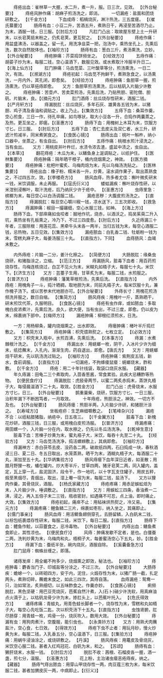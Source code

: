 <!-- { "loadSidebar": true } -->
　　痔疮出血：雀林草一大握，水二升，煮一升，服。日三次，见效。 【《外台秘要》】
　　痔疮风肿作痛：胡麻子煎汤洗之，即消。
　　一切漏疮：盐面和团烧研敷之。 【《千金方》】
　　下血成痔：稻槁烧灰，淋汁热洗，三五度瘥。 【《崔氏纂要》】
　　肠痔有血：小豆二升，苦酒五升，煮熟日干，再浸至苦酒尽乃止。为末，酒服一钱，日三服。【《肘后方》】
　　凡肛门凸出：取故屋东壁上土一升研末，以长皂荚挹末粉之，仍炙皂荚，更互熨之。 【《外台秘要》】
　　痔疮作痛：用盆盛沸汤，以器盖之，留一孔，用洗净韭菜一把，泡汤中，乘热坐孔上，先熏后洗，数次自然脱体也。【《袖珍方》】
　　肠痔有血：葱白三斤，煮汤熏洗，立妙。 【《外台秘要》】
　　痔疮肿痛：芥菜捣饼频坐之。 【《经效方》】
　　五痔作痛：胡荽子炒为末，每服二钱，空心温酒下，数服见效。或水煮取汁冷服半升日二。【《海上仙方》】
　　肛门肿痛：马齿苋菜、三叶酸草等分，煎汤熏洗，一日二次，有效。 【《濒湖方》】
　　痔疮初起：马齿苋不拘鲜干，煮熟急食之，以汤熏洗，一月内外，其孔闭，即愈矣。 【《经验方》】
　　痔疮肿痛：鱼胆草一握，煎汤熏洗，仍以草挹痔即愈。　　又方：鱼胆草煎汤熏洗，后以枯矾入片脑少许敷之。
　　痔疮肿痛：苦壶卢、苦卖菜煎汤，先熏后洗，乃贴熊胆、密陀僧、胆矾、片脑末，良。【《摘元方》】
　　肛门酒痔：丝瓜烧存性研末，酒服二钱。 【《严月轩方》】
　　痔漏脱肛：丝瓜烧灰，多年石灰、雄黄各五钱为末，以猪胆、鸡子清及香油和调贴之，收上乃止。【《集效方》】
　　五痔下血：桑耳作羹，空心煎食，三日一作，待孔卒痛，如鸟啄状，取大小豆各一升，合捣作两囊蒸之，及热，更互坐之，即瘥。【《圣惠方》】
　　肠痔下血：用槐树上木耳为末，饮服方寸匕，日三服。 【《肘后方》】
　　五痔下血：杏仁去皮尖及双仁者，水三升，研滤汁煎减半，同米煮粥食之。 【《食医心镜》】
　　肠痔出血：桃叶一斛杵，纳小口器中，坐蒸之，有虫自出。 【《肘后方》】
　　五痔作痛：桃根水煎汁浸洗之，当有虫出。　　又方：用桃皮并叶杵烂，水渍令浓去渣，盛盆中渍之，虫自出。 【《本草》】
　　翻花痔疮：木瓜为末，以鳝鱼身上涎调贴之，以纸护住。 【《医林集要》】
　　痔疮肿痛：隔年晒干橙子，桶内烧烟熏之，神效。 【《医方摘要》】
　　痔疮肿痛：枇杷叶蜜炙、乌梅肉焙为末，先以乌梅汤洗贴之。 【《医林集要》】
　　痔疮出血：橡子粉、糯米各一升，炒黄，滚水调作果子，取出蒸熟食之，不过四五次，效。【《李楼奇方》】
　　肠风血痔，热多者尤佳：槲叶微炙研末一钱，米饮调服，未止再服。 【《寇氏衍义》】
　　蝼蛄漏疾：槲叶烧存性研，以米泔别浸槲叶，取汁洗疮，后乃纳灰少许于疮中。 【《圣惠方》】
　　虫痔里急：槟榔为末，每日空心以白汤调服二钱。
　　漏疮恶秽：大腹皮煎汤洗之。 【《直指方》】
　　痔漏脱肛：每旦空心嚼川椒一钱，凉水送下，三五次即收。 【《救急方》】
　　痔漏肿痛：椒目一撮碾细，空心水服三钱，如神。 【《海上方》】
　　肠痔下血，下部痒痛如虫咬者：掘地作坑，烧赤，以酒沃之，捣吴茱萸二升入坑，乘热坐有孔板熏之，冷乃下，不过三四度愈。【《肘后方》】
　　久近痔漏三十年者，三服除根：用莲花蕊、黑牵牛头末各一两半，当归五钱为末，每空心酒服二钱，忌热物，五日见效。【《集效方》】
　　漏疮脓血：白乳香二钱、牡蛎粉一钱为末，雪糕丸麻子大，每姜汤服三十丸。 【《直指方》，下同】
　　血痔肠风：血竭末敷之。

　　内外痔疮：片脑一二分，姜汁化擦之。 【《简便方》】
　　大肠脱肛：缘桑虫烧研，和猪脂涂之，立缩。 【《范汪方》】
　　痔漏肠风，脏毒下血者：用百药煎烧存性，乌梅连核烧过，白芷不见火为末，米糊丸如梧子大，每服七十丸，米饮下。【《济生方》】　　又方：芸薹子生用，甘草炙为末，每服二钱，水煎服之。 【《普济方》】
　　痔疮肿痛：藩篱草根煎汤，先熏后洗。 【《直指方》】
　　内外痔疮：用槐角子一斗，捣汁晒稠，取地胆为末，同前丸梧子大，每米饮服十丸，兼作槐子汤下。或以苦参末代地胆亦可。【《外台秘要》】
　　外痔长寸：用槐花煎汤频洗并服之，数日自缩。 【《集简方》】
　　肠风痔疾：用槐叶一斤，蒸熟晒干，研末煎饮代茶，久服明目。 【《食医心镜》】
　　痔疮有虫作痒，或如脓血：多取槐白皮浓煮汁，先熏后洗，良久，欲大便，当有虫出，不过三度，即愈。仍以皮为末，绵裹纳下部中。【《梅师方》】
　　漏疮肿痛：柳根红须煎水，日洗。

　　一方：用杨柳条，罐内烧烟熏之，出水即效。
　　痔瘘肿痛：楮叶半斤捣烂敷之。 【《集简方》】
　　痔疮肿痛：枳壳煨熟熨之，七枚立定。 【《必效方》】
　　又方：枳壳末入瓶中，水煎百沸，先熏后洗。 【《本事方》】
　　痔漏：水煮棘根汁洗之。 【《千金方》】
　　痔漏出水：用蜣螂一枚，阴干，入冰片少许为细末，纸捻蘸末，入孔内，渐渐生肉，药自退出，即愈。【唐氏方】　　又方：用蜣螂焙干研末，先以矾汤洗过贴之。 【《袖珍方》】
　　痔疮肿痛：紫荆皮五钱，新水，食前调服。 【《直指方》】
　　一切漏疮，不拘蜂瘘鼠瘘：蜣螂烧末，酢和敷。 【《千金方》】
　　痔疮：用二十年针线袋，取袋口烧灰水服。 【藏器】
　　年久痔漏：田龟二三个煮取肉，入茴香葱酱，常食累验。此疾大忌糟酢等热物。 【《便民食疗》】
　　痔漏脱肛：虎胫骨两节，以蜜二两炙赤捣末，蒸饼丸梧子大，每侵晨温酒下二十丸，取效。【《胜金方》】
　　肛门凸出：虎骨烧末，水服方寸匕，日三。 【《外台秘要》】
　　鹊重巢柴，烧研，饮服方寸匕，一日三服，治积年漏下不断困笃者，一月取效。
　　十年痔疮，熊胆涂之，神效。一切方不及也。 【《外台秘要》】
　　肠风痔瘘：熊胆半两，入片脑少许研，和猪胆汁涂之。 【《寿域方》】
　　坐板疮疥：生芝麻细嚼敷之。 【《笔峰杂兴》】
　　漏疮不合：以纸粘腊猪脂，纳疮中，日五夜三。 【《千金翼方》】
　　脏毒下血：新槐花炒研，酒服三钱，日三服，或用槐白皮煎汤服。 【《普济方》】
　　痔漏疼痛：用田螺一个，入片脑一分在内，取水擦之，仍先以冬瓜汤洗净。 【《乾坤生意》】
　　脏毒下血：苦楝子炒黄为末，蜜丸梧子大，米饮，每吞十丸至二十丸。 【《经验方》】　　又方：马齿苋汤洗净，捣活螺蛳敷上，其病即愈。 【《袖珍方》】
　　痔漏神方：赤白茯苓去皮、没药各二两，破故纸四两，石臼捣成一块，春秋酒浸三日、夏二日、冬五日取出，水笼蒸熟，晒干为末，酒糊丸梧子大，每酒服二十丸，渐加至五十丸。【《华炳集验方》】
　　肠风痔瘘下血年深日近者，如圣散；用腊月野狸一枚，蟠在罐内，炒大枣半斤，甘草四两，猪牙皂荚二两，同入罐内，盖定，瓦上穿一孔，盐泥固济，段令干，作一地坑，以十字瓦支住罐子，用炭五秤，煅至黑烟尽，青烟出，取出，湿上罨一宿为末，每服二钱，盐汤下。　　又方以狸肉作羹，其骨烧灰，酒服。 【《杨氏家藏方》】
　　痔疮疼痛：用赤足蜈蚣焙为末，入片脑少许，唾调敷之。 【《直指方》】　　又方：用蜈蚣三四条，香油煮一二沸，浸之，再入五倍子末二三钱，瓶收密封，如遇痛不可忍，点上油，即时痛止，大效。【《集效方》】
　　痔疮初起，痛痒不止：用毡袜烘热熨之，冷又易。 【《集元方》】
　　痔漏疼痛：鲤鱼鳞二三片，绵裹如枣形，纳入坐之，其痛即止。 【《儒门事亲》】
　　肠风血痔：用活鲫鱼翅侧穿孔，去肠留鳞，入白矾末二钱，以棕包纸裹煨存性研末，每服二钱，米饮下，每日二服。【《直指方》】
　　肠痔下血：鳢鱼作鲙，以蒜虀食之，忌冷毒物。 【《外台秘要》】
　　内痔出血：鳝鱼煮食即止，其性凉也。 【《便民食疗》】
　　风痔：肿痛发歇不定者，是也。白僵蚕二两，洗判炒黄为末，乌梅肉和丸，梧桐子大，每姜蜜汤空心下五丸，妙。【《胜金方》】
　　痔漏下血：蚕纸半张，碗内烧灰，酒服自除。 【《奚囊备急方》】
　　肛门鼠痔：蜘蛛丝缠之，即落。

　　诸痔发痒：用全蝎不拘多少，烧烟熏之即效，秘法也。 【《袖珍方》】
　　痔疮肿毒：麝香当门子、印城盐等分涂之，不过三次。 【《外台秘要》】
　　大肠痔疾：蟾蜍一个，以砖砌四方，安于内，泥住，火煅存性为末，以猪广肠一截，扎定两头，煮熟切碎，蘸蟾末食之，如此三四次，其痔自落。
　　血痔漏疮：鸳鸯一只，治如常法，炙熟细切，以五味酢食之。作羹亦妙。 【《食医心镜》】
　　痢频脱肛，黑色坚硬：用巴豆壳烧灰，芭蕉自然汁煮，入(石卜)硝少许洗软，用真麻油点火滴于上，以枯矾龙骨少许为末，掺肛头上，以芭蕉叶托入。 【《危氏得效方》】
　　诸痔疼痛：青蛙丸，用青色蛙长脚者一个，烧存性为末，雪糕和丸如梧子大，每空心先吃饭二匙，次以枳壳汤下十五丸。【《直指方》】
　　虫蚀肾腑，肛尽肠穿：用青蛙一枚，鸡骨一分，烧灰吹入，数用大效。 【《外台秘要》】
　　痔漏有虫：用狗肉煮汁，空腹服，能引虫也。 【《永类钤方》】　　又方：用熟犬肉蘸盐汁，空心食，七日效。 【《得效方》】
　　痔疮下虫不止者：用玩月砂，慢火炒黄为末，每服二钱，入乳香五分，空心温酒下，日三服。【《集验方》】
　　痔疮肿痛：用蜗牛浸油涂之，或烧研敷之。 【丹溪】
　　肠风痔疾：用鼍皮及骨烧灰，米饮空心服二钱。甚者入红鸡冠花、白矾为末，和之。 【苏颂】
　　肠痔有血：獭肝烧末，水服一钱。 【《肘后方》】
　　脱肛不收：茜根、石榴皮各一握，酒一盏，煎七分，温服。 【《圣惠方》】
　　花上粉，主治诸虫瘘恶疮痔疾，纳之。 【藏器】
　　肠痔气痔出脓血：用穿山甲烧存性一两，肉豆蔻三枚为末，每米饮服二钱，甚者加猬皮灰一两，中病即止。【《衍义》】
